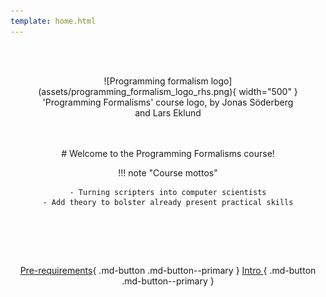 ```yaml
---
template: home.html
---
```


<center>

<br/><br/>

<figure markdown="span">
  ![Programming formalism logo](assets/programming_formalism_logo_rhs.png){ width="500" }
  <figcaption>'Programming Formalisms' course logo, by Jonas Söderberg and Lars Eklund</figcaption>
</figure>

</center>
<br/><br/>

<center>
# Welcome to the Programming Formalisms course!
    

!!! note "Course mottos"

    - Turning scripters into computer scientists
    - Add theory to bolster already present practical skills



<br>
    
<br/><br/>

[Pre-requirements](prereqs.md){ .md-button .md-button--primary }
[Intro ](intro.md){ .md-button .md-button--primary }

<br/><br/>


</center>
